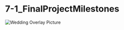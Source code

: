 # 7-1_FinalProjectMilestones

![Wedding Overlay Picture](https://github.com/user-attachments/assets/f6e26690-31bf-4964-8294-62cf457f43ab)
